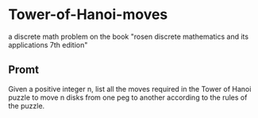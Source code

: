 # Tower-of-Hanoi-moves
a discrete math problem on the book "rosen discrete mathematics and its applications 7th edition"
## Promt 
Given a positive integer n, list all the moves required in the Tower of Hanoi puzzle to move n disks from one peg to another according to the rules of the puzzle.
